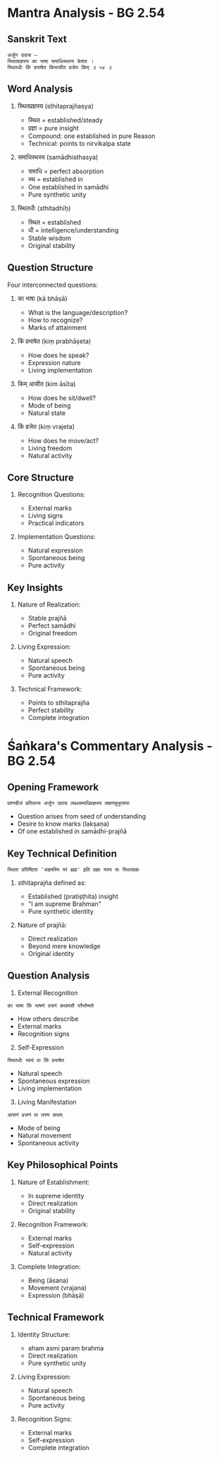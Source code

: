 # Mantra Analysis - BG 2.54

## Sanskrit Text
```sanskrit
अर्जुन उवाच —
स्थितप्रज्ञस्य का भाषा समाधिस्थस्य केशव ।
स्थितधीः किं प्रभाषेत किमासीत व्रजेत किम् ॥ ५४ ॥
```

## Word Analysis
1. स्थितप्रज्ञस्य (sthitaprajñasya)
   - स्थित = established/steady
   - प्रज्ञा = pure insight
   - Compound: one established in pure Reason
   - Technical: points to nirvikalpa state

2. समाधिस्थस्य (samādhisthasya)
   - समाधि = perfect absorption
   - स्थ = established in
   - One established in samādhi
   - Pure synthetic unity

3. स्थितधीः (sthitadhīḥ)
   - स्थित = established
   - धी = intelligence/understanding
   - Stable wisdom
   - Original stability

## Question Structure
Four interconnected questions:
1. का भाषा (kā bhāṣā)
   - What is the language/description?
   - How to recognize?
   - Marks of attainment

2. किं प्रभाषेत (kiṃ prabhāṣeta)
   - How does he speak?
   - Expression nature
   - Living implementation

3. किम् आसीत (kim āsīta)
   - How does he sit/dwell?
   - Mode of being
   - Natural state

4. किं व्रजेत (kiṃ vrajeta)
   - How does he move/act?
   - Living freedom
   - Natural activity

## Core Structure
1. Recognition Questions:
   - External marks
   - Living signs
   - Practical indicators

2. Implementation Questions:
   - Natural expression
   - Spontaneous being
   - Pure activity

## Key Insights
1. Nature of Realization:
   - Stable prajñā
   - Perfect samādhi
   - Original freedom

2. Living Expression:
   - Natural speech
   - Spontaneous being
   - Pure activity

3. Technical Framework:
   - Points to sthitaprajña
   - Perfect stability
   - Complete integration

# Śaṅkara's Commentary Analysis - BG 2.54

## Opening Framework
```sanskrit
प्रश्नबीजं प्रतिलभ्य अर्जुन उवाच लब्धसमाधिप्रज्ञस्य लक्षणबुभुत्सया
```
- Question arises from seed of understanding
- Desire to know marks (lakṣaṇa)
- Of one established in samādhi-prajñā

## Key Technical Definition
```sanskrit
स्थिता प्रतिष्ठिता 'अहमस्मि परं ब्रह्म' इति प्रज्ञा यस्य सः स्थितप्रज्ञः
```

1. sthitaprajña defined as:
   - Established (pratiṣṭhita) insight
   - "I am supreme Brahman"
   - Pure synthetic identity

2. Nature of prajñā:
   - Direct realization
   - Beyond mere knowledge
   - Original identity

## Question Analysis

1. External Recognition
```sanskrit
का भाषा किं भाषणं वचनं कथमसौ परैर्भाष्यते
```
   - How others describe
   - External marks
   - Recognition signs

2. Self-Expression
```sanskrit
स्थितधीः स्वयं वा किं प्रभाषेत
```
   - Natural speech
   - Spontaneous expression
   - Living implementation

3. Living Manifestation
```sanskrit
आसनं व्रजनं वा तस्य कथम्
```
   - Mode of being
   - Natural movement
   - Spontaneous activity

## Key Philosophical Points

1. Nature of Establishment:
   - In supreme identity
   - Direct realization
   - Original stability

2. Recognition Framework:
   - External marks
   - Self-expression
   - Natural activity

3. Complete Integration:
   - Being (āsana)
   - Movement (vrajana)
   - Expression (bhāṣā)

## Technical Framework

1. Identity Structure:
   - aham asmi paraṃ brahma
   - Direct realization
   - Pure synthetic unity

2. Living Expression:
   - Natural speech
   - Spontaneous being
   - Pure activity

3. Recognition Signs:
   - External marks
   - Self-expression
   - Complete integration

